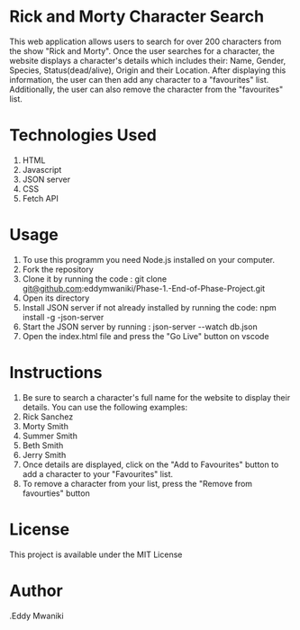 # Rick and Morty Character Search
This web application allows users to search for over 200 characters from the show "Rick and Morty". Once the user searches for a character, the website displays a character's details which includes their: Name, Gender, Species, Status(dead/alive), Origin and their Location. After displaying this information, the user can then add any character to a "favourites" list. Additionally, the user can also remove the character from the "favourites" list.

# Technologies Used
1. HTML
2. Javascript
3. JSON server
4. CSS
5. Fetch API

# Usage
1. To use this programm you need Node.js installed on your computer.
2. Fork the repository
3. Clone it by running the code : 
 git clone git@github.com:eddymwaniki/Phase-1.-End-of-Phase-Project.git  
4. Open its directory
5. Install JSON server if not already installed by running the code:
  npm install -g -json-server
6. Start the JSON server by running :
   json-server --watch db.json
7. Open the index.html file and press the "Go Live" button on vscode

# Instructions 
1. Be sure to search a character's full name for the website to display their details. You can use the following examples:
 1. Rick Sanchez
 2. Morty Smith
 3. Summer Smith
 4. Beth Smith
 5. Jerry Smith
2. Once details are displayed, click on the "Add to Favourites" button to add a character to your "Favourites" list.
3. To remove a character from your list, press the "Remove from favourties" button 

# License
This project is available under the MIT License

# Author
 .Eddy Mwaniki
     
 